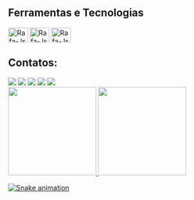 ## Ferramentas e Tecnologias

<img align="center" alt="Rafa-Js" height="30" width="40" src="https://upload.wikimedia.org/wikipedia/commons/thumb/0/0c/Blender_logo_no_text.svg/939px-Blender_logo_no_text.svg.png" width="40" height="40"/>
<img align="center" alt="Rafa-Js" height="30" width="40" src="https://static-00.iconduck.com/assets.00/c-sharp-c-icon-1822x2048-wuf3ijab.png" width="40" height="40"/>
<img align="center" alt="Rafa-Js" height="30" width="40" src="https://cdn-icons-png.flaticon.com/512/5969/5969294.png" width="40" height="40"/>

## Contatos:

<div>
<a href="https://www.youtube.com/@GiiMiko" target="_blank"><img src="https://img.shields.io/badge/YouTube-FF0000?style=for-the-badge&logo=youtube&logoColor=white" target="_blank"></a>
<a href="https://instagram.com/gii_miko/" target="_blank"><img src="https://img.shields.io/badge/-Instagram-%23E4405F?style=for-the-badge&logo=instagram&logoColor=white" target="_blank"></a>
<a href="https://www.twitch.tv/lumiargames" target="_blank"><img src="https://img.shields.io/badge/Twitch-9146FF?style=for-the-badge&logo=twitch&logoColor=white" target="_blank"></a>
<a href = "mailto:giovana.g3@gmail.com"><img src="https://img.shields.io/badge/Gmail-D14836?style=for-the-badge&logo=gmail&logoColor=white" target="_blank"></a>
<a href="https://www.linkedin.com/in/giovana-manzano-guimarães-5b7a8316b/" target="_blank"><img src="https://img.shields.io/badge/-LinkedIn-%230077B5?style=for-the-badge&logo=linkedin&logoColor=white" target="_blank"></a>   
</div>

<div>
<a href="https://github.com/GiiMiko">
<img height="180em" src="https://github-readme-stats.vercel.app/api/top-langs/?username=GiiMiko&layout=compact&langs_count=7&theme=dracula"/>
<img height="180em" src="https://github-readme-stats.vercel.app/api?username=GiiMiko&show_icons=true&theme=dracula&include_all_commits=true&count_private=true"/>
</div>
  
![Snake animation](https://github.com/GiiMiko/GiiMiko/blob/output/github-contribution-grid-snake.svg)

